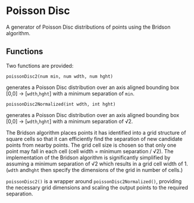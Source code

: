 # Poisson Disc

A generator of Poisson Disc distributions of points using the Bridson algorithm.

## Functions

Two functions are provided:

    poissonDisc2(num min, num wdth, num hght)

generates a Poisson Disc distribution over an axis aligned bounding box [0,0] → [`wdth`,`hght`] with a minimum separation of `min`.

    poissonDisc2Normalized(int wdth, int hght)

generates a Poisson Disc distribution over an axis aligned bounding box [0,0] → [`wdth`,`hght`] with a minimum separation of √2.

The Bridson algorithm places points it has identified into a grid structure of square cells so that it can efficiently find the separation of new candidate points from nearby points. The grid cell size is chosen so that only one point may fall in each cell (cell width = minimum separation / √2). The implementation of the Bridson algorithm is significantly simplified by assuming a minimum separation of √2 which results in a grid cell width of 1. (`wdth` and`hght` then specify the dimensions of the grid in number of cells.)

`poissonDisc2()` is a wrapper around `poissonDisc2Normalized()`, providing the necessary grid dimensions and scaling the output points to the required separation.

